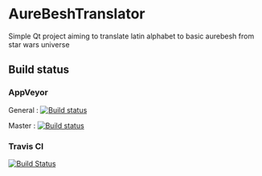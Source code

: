 # AureBeshTranslator
Simple Qt project aiming to translate latin alphabet to basic aurebesh from star wars universe
## Build status
### AppVeyor
General : [![Build status](https://ci.appveyor.com/api/projects/status/4xx252o0syu6ioms?svg=true)](https://ci.appveyor.com/project/Ometeo/aurebeshtranslator)

Master : [![Build status](https://ci.appveyor.com/api/projects/status/4xx252o0syu6ioms/branch/master?svg=true)](https://ci.appveyor.com/project/Ometeo/aurebeshtranslator/branch/master)

### Travis CI
[![Build Status](https://travis-ci.org/Ometeo/AureBeshTranslator.svg?branch=master)](https://travis-ci.org/Ometeo/AureBeshTranslator)
